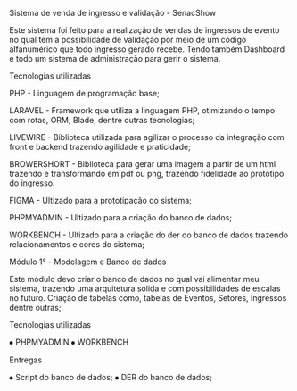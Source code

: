 Sistema de venda de ingresso e validação - SenacShow


Este sistema foi feito para a realização de vendas de ingressos de evento no qual tem a possibilidade de validação por meio de um código alfanumérico que todo ingresso gerado recebe. Tendo também Dashboard e todo um sistema de administração para gerir o sistema.


Tecnologias utilizadas 


PHP - Linguagem de programação base;

LARAVEL - Framework que utiliza a linguagem PHP, otimizando o tempo com rotas, ORM, Blade, dentre outras tecnologias;

LIVEWIRE - Biblioteca utilizada para agilizar o processo da integração com front e backend trazendo agilidade e praticidade;

BROWERSHORT - Biblioteca para gerar uma imagem a partir de um html trazendo e transformando em pdf ou png, trazendo fidelidade ao protótipo do ingresso.

FIGMA - Ultizado para a prototipação do sistema;

PHPMYADMIN - Ultizado para a criação do banco de dados;

WORKBENCH - Ultizado para a criação do der do  banco de dados trazendo relacionamentos e cores do sistema;


Módulo 1° - Modelagem e Banco de dados

Este módulo devo criar o banco de dados no qual vai alimentar meu sistema, trazendo uma arquitetura sólida e com possibilidades de escalas no futuro. Criação de tabelas como, tabelas de Eventos, Setores, Ingressos dentre outras;


Tecnologias utilizadas 

⦁	PHPMYADMIN
⦁	WORKBENCH

Entregas 

⦁	Script do banco de dados;
⦁	DER do banco de dados;






